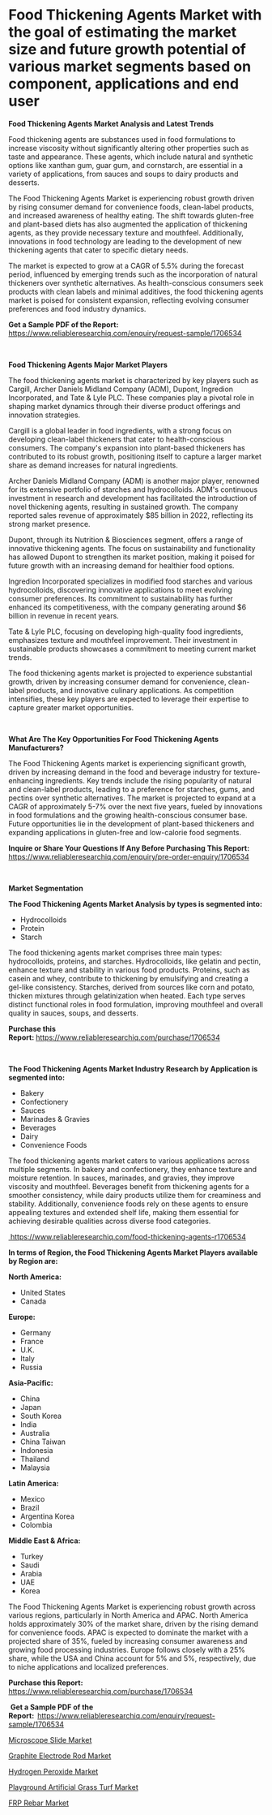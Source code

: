 <p><h1>Food Thickening Agents Market with the goal of estimating the market size and future growth potential of various market segments based on component, applications and end user</h1></p><p><strong>Food Thickening Agents Market Analysis and Latest Trends</strong></p>
<p><p>Food thickening agents are substances used in food formulations to increase viscosity without significantly altering other properties such as taste and appearance. These agents, which include natural and synthetic options like xanthan gum, guar gum, and cornstarch, are essential in a variety of applications, from sauces and soups to dairy products and desserts.</p><p>The Food Thickening Agents Market is experiencing robust growth driven by rising consumer demand for convenience foods, clean-label products, and increased awareness of healthy eating. The shift towards gluten-free and plant-based diets has also augmented the application of thickening agents, as they provide necessary texture and mouthfeel. Additionally, innovations in food technology are leading to the development of new thickening agents that cater to specific dietary needs.</p><p>The market is expected to grow at a CAGR of 5.5% during the forecast period, influenced by emerging trends such as the incorporation of natural thickeners over synthetic alternatives. As health-conscious consumers seek products with clean labels and minimal additives, the food thickening agents market is poised for consistent expansion, reflecting evolving consumer preferences and food industry dynamics.</p></p>
<p><strong>Get a Sample PDF of the Report:&nbsp;</strong> <a href="https://www.reliableresearchiq.com/enquiry/request-sample/1706534?utm_campaign=1082&utm_medium=2&utm_source=Github&utm_content=ia&utm_term=01042025&utm_id=food-thickening-agents">https://www.reliableresearchiq.com/enquiry/request-sample/1706534</a></p>
<p>&nbsp;</p>
<p><strong>Food Thickening Agents Major Market Players</strong></p>
<p><p>The food thickening agents market is characterized by key players such as Cargill, Archer Daniels Midland Company (ADM), Dupont, Ingredion Incorporated, and Tate & Lyle PLC. These companies play a pivotal role in shaping market dynamics through their diverse product offerings and innovation strategies.</p><p>Cargill is a global leader in food ingredients, with a strong focus on developing clean-label thickeners that cater to health-conscious consumers. The company's expansion into plant-based thickeners has contributed to its robust growth, positioning itself to capture a larger market share as demand increases for natural ingredients.</p><p>Archer Daniels Midland Company (ADM) is another major player, renowned for its extensive portfolio of starches and hydrocolloids. ADM's continuous investment in research and development has facilitated the introduction of novel thickening agents, resulting in sustained growth. The company reported sales revenue of approximately $85 billion in 2022, reflecting its strong market presence.</p><p>Dupont, through its Nutrition & Biosciences segment, offers a range of innovative thickening agents. The focus on sustainability and functionality has allowed Dupont to strengthen its market position, making it poised for future growth with an increasing demand for healthier food options.</p><p>Ingredion Incorporated specializes in modified food starches and various hydrocolloids, discovering innovative applications to meet evolving consumer preferences. Its commitment to sustainability has further enhanced its competitiveness, with the company generating around $6 billion in revenue in recent years.</p><p>Tate & Lyle PLC, focusing on developing high-quality food ingredients, emphasizes texture and mouthfeel improvement. Their investment in sustainable products showcases a commitment to meeting current market trends.</p><p>The food thickening agents market is projected to experience substantial growth, driven by increasing consumer demand for convenience, clean-label products, and innovative culinary applications. As competition intensifies, these key players are expected to leverage their expertise to capture greater market opportunities.</p></p>
<p>&nbsp;</p>
<p><strong>What Are The Key Opportunities For Food Thickening Agents Manufacturers?</strong></p>
<p><p>The Food Thickening Agents market is experiencing significant growth, driven by increasing demand in the food and beverage industry for texture-enhancing ingredients. Key trends include the rising popularity of natural and clean-label products, leading to a preference for starches, gums, and pectins over synthetic alternatives. The market is projected to expand at a CAGR of approximately 5-7% over the next five years, fueled by innovations in food formulations and the growing health-conscious consumer base. Future opportunities lie in the development of plant-based thickeners and expanding applications in gluten-free and low-calorie food segments.</p></p>
<p><strong>Inquire or Share Your Questions If Any Before Purchasing This Report:</strong> <a href="https://www.reliableresearchiq.com/enquiry/pre-order-enquiry/1706534?utm_campaign=1082&utm_medium=2&utm_source=Github&utm_content=ia&utm_term=01042025&utm_id=food-thickening-agents">https://www.reliableresearchiq.com/enquiry/pre-order-enquiry/1706534</a></p>
<p>&nbsp;</p>
<p><strong>Market Segmentation</strong></p>
<p><strong>The Food Thickening Agents Market Analysis by types is segmented into:</strong></p>
<p><ul><li>Hydrocolloids</li><li>Protein</li><li>Starch</li></ul></p>
<p><p>The food thickening agents market comprises three main types: hydrocolloids, proteins, and starches. Hydrocolloids, like gelatin and pectin, enhance texture and stability in various food products. Proteins, such as casein and whey, contribute to thickening by emulsifying and creating a gel-like consistency. Starches, derived from sources like corn and potato, thicken mixtures through gelatinization when heated. Each type serves distinct functional roles in food formulation, improving mouthfeel and overall quality in sauces, soups, and desserts.</p></p>
<p><strong>Purchase this Report:&nbsp;</strong><a href="https://www.reliableresearchiq.com/purchase/1706534?utm_campaign=1082&utm_medium=2&utm_source=Github&utm_content=ia&utm_term=01042025&utm_id=food-thickening-agents">https://www.reliableresearchiq.com/purchase/1706534</a></p>
<p>&nbsp;</p>
<p><strong>The Food Thickening Agents Market Industry Research by Application is segmented into:</strong></p>
<p><ul><li>Bakery</li><li>Confectionery</li><li>Sauces</li><li>Marinades & Gravies</li><li>Beverages</li><li>Dairy</li><li>Convenience Foods</li></ul></p>
<p><p>The food thickening agents market caters to various applications across multiple segments. In bakery and confectionery, they enhance texture and moisture retention. In sauces, marinades, and gravies, they improve viscosity and mouthfeel. Beverages benefit from thickening agents for a smoother consistency, while dairy products utilize them for creaminess and stability. Additionally, convenience foods rely on these agents to ensure appealing textures and extended shelf life, making them essential for achieving desirable qualities across diverse food categories.</p></p>
<p><a href="https://www.reliableresearchiq.com/food-thickening-agents-r1706534?utm_campaign=1082&utm_medium=2&utm_source=Github&utm_content=ia&utm_term=01042025&utm_id=food-thickening-agents">&nbsp;https://www.reliableresearchiq.com/food-thickening-agents-r1706534</a></p>
<p><strong>In terms of Region, the Food Thickening Agents Market Players available by Region are:</strong></p>
<p>
    <p> <strong> North America: </strong>
        <ul>
            <li>United States</li>
            <li>Canada</li>
        </ul>
        </p> 
    <p> <strong> Europe: </strong>
        <ul>
            <li>Germany</li>
            <li>France</li>
            <li>U.K.</li>
            <li>Italy</li>
            <li>Russia</li>
        </ul>
        </p> 
    <p> <strong> Asia-Pacific: </strong>
        <ul>
            <li>China</li>
            <li>Japan</li>
            <li>South Korea</li>
            <li>India</li>
            <li>Australia</li>
            <li>China Taiwan</li>
            <li>Indonesia</li>
            <li>Thailand</li>
            <li>Malaysia</li>
        </ul>
        </p> 
    <p> <strong> Latin America: </strong>
        <ul>
            <li>Mexico</li>
            <li>Brazil</li>
            <li>Argentina Korea</li>
            <li>Colombia</li>
        </ul>
        </p> 
    <p> <strong> Middle East & Africa: </strong>
        <ul>
            <li>Turkey</li>
            <li>Saudi</li>
            <li>Arabia</li>
            <li>UAE</li>
            <li>Korea</li>
        </ul>
    </p>
    </p>
<p><p>The Food Thickening Agents Market is experiencing robust growth across various regions, particularly in North America and APAC. North America holds approximately 30% of the market share, driven by the rising demand for convenience foods. APAC is expected to dominate the market with a projected share of 35%, fueled by increasing consumer awareness and growing food processing industries. Europe follows closely with a 25% share, while the USA and China account for 5% and 5%, respectively, due to niche applications and localized preferences.</p></p>
<p><strong>Purchase this Report: </strong><a href="https://www.reliableresearchiq.com/purchase/1706534?utm_campaign=1082&utm_medium=2&utm_source=Github&utm_content=ia&utm_term=01042025&utm_id=food-thickening-agents">https://www.reliableresearchiq.com/purchase/1706534</a></p>
<p>&nbsp;<strong>Get a Sample PDF of the Report:&nbsp;&nbsp;</strong><a href="https://www.reliableresearchiq.com/enquiry/request-sample/1706534?utm_campaign=1082&utm_medium=2&utm_source=Github&utm_content=ia&utm_term=01042025&utm_id=food-thickening-agents">https://www.reliableresearchiq.com/enquiry/request-sample/1706534</a></p>
<p><strong></strong></p>
<p><p><a href="https://github.com/andulanick3/Market-Research-Report-List-1/blob/main/microscope-slide-market.md?utm_campaign=1082&utm_medium=2&utm_source=Github&utm_content=ia&utm_term=01042025&utm_id=food-thickening-agents">Microscope Slide Market</a></p><p><a href="https://github.com/monacaquddus/Market-Research-Report-List-1/blob/main/graphite-electrode-rod-market.md?utm_campaign=1082&utm_medium=2&utm_source=Github&utm_content=ia&utm_term=01042025&utm_id=food-thickening-agents">Graphite Electrode Rod Market</a></p><p><a href="https://github.com/mgapeak/Market-Research-Report-List-1/blob/main/hydrogen-peroxide-market.md?utm_campaign=1082&utm_medium=2&utm_source=Github&utm_content=ia&utm_term=01042025&utm_id=food-thickening-agents">Hydrogen Peroxide Market</a></p><p><a href="https://github.com/owaysusing/Market-Research-Report-List-1/blob/main/playground-artificial-grass-turf-market.md?utm_campaign=1082&utm_medium=2&utm_source=Github&utm_content=ia&utm_term=01042025&utm_id=food-thickening-agents">Playground Artificial Grass Turf Market</a></p><p><a href="https://github.com/aijazdeitzbq/Market-Research-Report-List-1/blob/main/frp-rebar-market.md?utm_campaign=1082&utm_medium=2&utm_source=Github&utm_content=ia&utm_term=01042025&utm_id=food-thickening-agents">FRP Rebar Market</a></p></p>